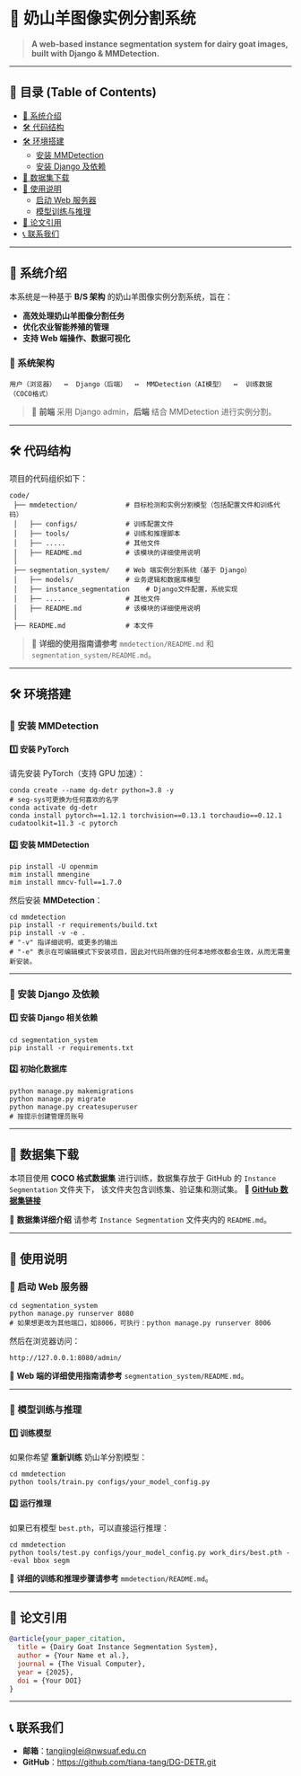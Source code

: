 # 🐐 奶山羊图像实例分割系统

> **A web-based instance segmentation system for dairy goat images, built with Django & MMDetection.**

---

## 📌 目录 (Table of Contents)
- [🌟 系统介绍](#-系统介绍)
- [🛠️ 代码结构](#-代码结构)
- [🛠️ 环境搭建](#-环境搭建)
  - [安装 MMDetection](#安装-mmdetection)
  - [安装 Django 及依赖](#安装-django-及依赖)
- [📎 数据集下载](#-数据集下载)
- [🚀 使用说明](#-使用说明)
  - [启动 Web 服务器](#启动-web-服务器)
  - [模型训练与推理](#模型训练与推理)
- [📝 论文引用](#-论文引用)
- [📞 联系我们](#-联系我们)

---

## 🌟 **系统介绍**
本系统是一种基于 **B/S 架构** 的奶山羊图像实例分割系统，旨在：
- **高效处理奶山羊图像分割任务**
- **优化农业智能养殖的管理**
- **支持 Web 端操作、数据可视化**

### **🔹 系统架构**
```
用户（浏览器）  ↔  Django（后端）  ↔  MMDetection（AI模型）  ↔  训练数据（COCO格式）
```
> 📏 **前端** 采用 Django admin，**后端** 结合 MMDetection 进行实例分割。

---

## 🛠️ **代码结构**
项目的代码组织如下：
```
code/
 ├── mmdetection/            # 目标检测和实例分割模型（包括配置文件和训练代码）
 │   ├── configs/            # 训练配置文件
 │   ├── tools/              # 训练和推理脚本
 │   ├── .....               # 其他文件
 │   ├── README.md           # 该模块的详细使用说明
 │
 ├── segmentation_system/    # Web 端实例分割系统（基于 Django）
 │   ├── models/             # 业务逻辑和数据库模型
 │   ├── instance_segmentation    # Django文件配置，系统实现
 │   ├── .....               # 其他文件
 │   ├── README.md           # 该模块的详细使用说明
 │
 ├── README.md               # 本文件
```
> 📄 **详细的使用指南请参考** `mmdetection/README.md` 和 `segmentation_system/README.md`。

---

## 🛠️ **环境搭建**
### **🔹 安装 MMDetection**
#### **1️⃣ 安装 PyTorch**
请先安装 PyTorch（支持 GPU 加速）：
```shell
conda create --name dg-detr python=3.8 -y
# seg-sys可更换为任何喜欢的名字
conda activate dg-detr
conda install pytorch==1.12.1 torchvision==0.13.1 torchaudio==0.12.1 cudatoolkit=11.3 -c pytorch
```

#### **2️⃣ 安装 MMDetection**
```shell
pip install -U openmim
mim install mmengine
mim install mmcv-full==1.7.0
```
然后安装 **MMDetection**：
```shell
cd mmdetection
pip install -r requirements/build.txt
pip install -v -e .
# "-v" 指详细说明，或更多的输出
# "-e" 表示在可编辑模式下安装项目，因此对代码所做的任何本地修改都会生效，从而无需重新安装。
```

---

### **🔹 安装 Django 及依赖**
#### **1️⃣ 安装 Django 相关依赖**
```shell
cd segmentation_system
pip install -r requirements.txt
```
#### **2️⃣ 初始化数据库**
```shell
python manage.py makemigrations
python manage.py migrate
python manage.py createsuperuser
# 按提示创建管理员账号
```

---

## 📎 **数据集下载**
本项目使用 **COCO 格式数据集** 进行训练，数据集存放于 GitHub 的 `Instance Segmentation` 文件夹下，
该文件夹包含训练集、验证集和测试集。
📎 **[GitHub 数据集链接](https://github.com/tiana-tang/DiaryGoatMVT.git)**  

📄 **数据集详细介绍** 请参考 `Instance Segmentation` 文件夹内的 `README.md`。

---

## 🚀 **使用说明**
### **🔹 启动 Web 服务器**
```shell
cd segmentation_system
python manage.py runserver 8080
# 如果想更改为其他端口，如8006，可执行：python manage.py runserver 8006
```
然后在浏览器访问：
```
http://127.0.0.1:8080/admin/
```
📄 **Web 端的详细使用指南请参考** `segmentation_system/README.md`。

---

### **🔹 模型训练与推理**
#### **1️⃣ 训练模型**
如果你希望 **重新训练** 奶山羊分割模型：
```shell
cd mmdetection
python tools/train.py configs/your_model_config.py
```

#### **2️⃣ 运行推理**
如果已有模型 `best.pth`，可以直接运行推理：
```shell
cd mmdetection
python tools/test.py configs/your_model_config.py work_dirs/best.pth --eval bbox segm
```
📄 **详细的训练和推理步骤请参考** `mmdetection/README.md`。

---

## 📝 **论文引用**
```bibtex
@article{your_paper_citation,
  title = {Dairy Goat Instance Segmentation System},
  author = {Your Name et al.},
  journal = {The Visual Computer},
  year = {2025},
  doi = {Your DOI}
}
```

---

## 📞 **联系我们**
- **邮箱**：tangjinglei@nwsuaf.edu.cn
- **GitHub**：https://github.com/tiana-tang/DG-DETR.git

